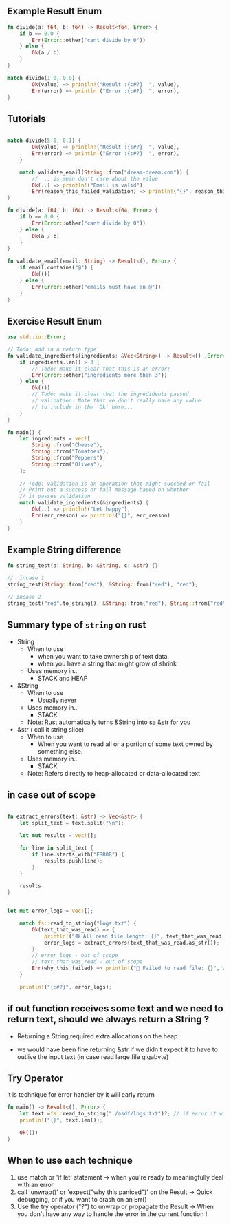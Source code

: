 
## Example Result Enum

```rust
fn divide(a: f64, b: f64) -> Result<f64, Error> {
    if b == 0.0 {
        Err(Error::other("cant divide by 0"))
    } else {
        Ok(a / b)
    }
}

match divide(1.0, 0.0) {
        Ok(value) => println!("Result :{:#?}  ", value),
        Err(error) => println!("Error :{:#?}  ", error),
}

```


## Tutorials
```rs

match divide(5.0, 0.1) {
        Ok(value) => println!("Result :{:#?}  ", value),
        Err(error) => println!("Error :{:#?}  ", error),
    }

    match validate_email(String::from("dream-dream.com")) {
        //  .. is mean don't care about the value
        Ok(..) => println!("Email is valid"),
        Err(reason_this_failed_validation) => println!("{}", reason_this_failed_validation),
}

fn divide(a: f64, b: f64) -> Result<f64, Error> {
    if b == 0.0 {
        Err(Error::other("cant divide by 0"))
    } else {
        Ok(a / b)
    }
}

fn validate_email(email: String) -> Result<(), Error> {
    if email.contains("@") {
        Ok(())
    } else {
        Err(Error::other("emails must have an @"))
    }
}

```

## Exercise Result Enum
```rs
use std::io::Error;

// Todo: add in a return type
fn validate_ingredients(ingredients: &Vec<String>) -> Result<() ,Error> {
    if ingredients.len() > 3 {
        // Todo: make it clear that this is an error!
        Err(Error::other("ingredients more than 3"))
    } else {
        Ok(())
        // Todo: make it clear that the ingredidents passed
        // validation. Note that we don't really have any value
        // to include in the 'Ok' here...
    }
}

fn main() {
    let ingredients = vec![
        String::from("Cheese"),
        String::from("Tomatoes"),
        String::from("Peppers"),
        String::from("Olives"),
    ];
    
    // Todo: validation is an operation that might succeed or fail
    // Print out a success or fail message based on whether
    // it passes validation
    match validate_ingredients(&ingredients) {
        Ok(..) => println!("Let happy"),
        Err(err_reason) => println!("{}", err_reason)
    }
}

```



## Example String difference
```rs
fn string_test(a: String, b: &String, c: &str) {}

//  incase 1
string_test(String::from("red"), &String::from("red"), "red");

// incase 2
string_test("red".to_string(), &String::from("red"), String::from("red").as_str());

```

## Summary type of `string` on rust
- String 
    - When to use
        - when you want to take ownership of text data.
        - when you have a string that might grow of shrink
    - Uses memory in..
        - STACK and HEAP
- &String
    - When to use
        - Usually never
    - Uses memory in..
        - STACK
    - Note: Rust automatically turns &String into sa &str for you
- &str ( call it string slice) 
    - When to use
        - When you want to read all or a portion of some text owned by something else.
    - Uses memory in..
        - STACK
    - Note: Refers directly to heap-allocated or data-allocated text

    
    
## in case out of scope
```rs

fn extract_errors(text: &str) -> Vec<&str> {
    let split_text = text.split("\n");

    let mut results = vec![];

    for line in split_text {
        if line.starts_with("ERROR") {
            results.push(line);
        }
    }

    results
}


let mut error_logs = vec![];

    match fs::read_to_string("logs.txt") {
        Ok(text_that_was_read) => {
            println!("🟢 All read file length: {}", text_that_was_read.len());
            error_logs = extract_errors(text_that_was_read.as_str());
        }
        // error_logs - out of scope
        // text_that_was_read - out of scope
        Err(why_this_failed) => println!("🔴 Failed to read file: {}", why_this_failed),
    }

    println!("{:#?}", error_logs);
```

## if out function receives some text and we need to return  text, should we always return a String ?

- Returning a String required extra allocations on the heap

- we would have been fine returning &str if we didn't expect it to have to outlive the input text (in case read large file gigabyte)


##  Try Operator
it is technique for error handler by it will early return
```rs
fn main() -> Result<(), Error> {
    let text =fs::read_to_string("./asdf/logs.txt")?; // if error it will break auto not next line...
    println!("{}", text.len());

    Ok(())
}
```


## When to use each technique
1. use match or 'if let' statement -> when you're ready to meaningfully deal with an error
2. call 'unwrap()' or 'expect("why this paniced")' on the Result -> Quick debugging, or if you want to crash on an Err()
3. Use the try operator ("?") to unwrap or propagate the Result -> When you don't have any way to handle the error in the current function !